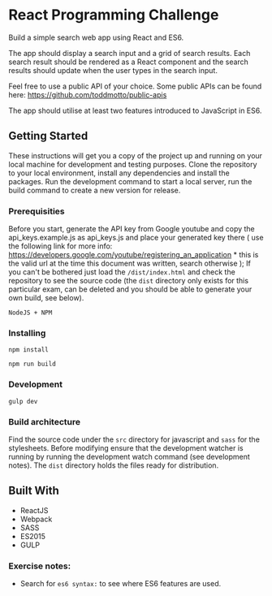 # React Programming Challenge

Build a simple search web app using React and ES6. 

The app should display a search input and a grid of search results. Each search result should be rendered as a React component and the search results should update when the user types in the search input.

Feel free to use a public API of your choice. Some public APIs can be found here: https://github.com/toddmotto/public-apis

The app should utilise at least two features introduced to JavaScript in ES6.

## Getting Started

These instructions will get you a copy of the project up and running on your local machine for development and testing purposes.
Clone the repository to your local environment, install any dependencies and install the packages. Run the development command to start a local server, run the build command to create a new version for release.

### Prerequisities

Before you start, generate the API key from Google youtube and copy the api_keys.example.js as api_keys.js and place your generated key there ( use the following link for more info: https://developers.google.com/youtube/registering_an_application * this is the valid url at the time this document was written, search otherwise ); If you can't be bothered just load the `/dist/index.html` and check the repository to see the source code (the `dist` directory only exists for this particular exam, can be deleted and you should be able to generate your own build, see below).


```
NodeJS + NPM
```

### Installing

```
npm install
```

```
npm run build
```

### Development

```
gulp dev
```	

### Build architecture

Find the source code under the `src` directory for javascript and `sass` for the stylesheets. Before modifying ensure that the development watcher is running by running the development watch command (see development notes). The `dist` directory holds the files ready for distribution.

## Built With

* ReactJS
* Webpack
* SASS
* ES2015
* GULP

### Exercise notes:

- Search for `es6 syntax:` to see where ES6 features are used.

